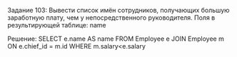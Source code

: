 Задание 103:
Вывести список имён сотрудников, получающих большую заработную плату, чем у непосредственного руководителя.
Поля в результирующей таблице:
name

Решение:
SELECT
  e.name AS name
   FROM Employee e
JOIN 
  Employee m ON e.chief_id = m.id
  WHERE m.salary<e.salary
